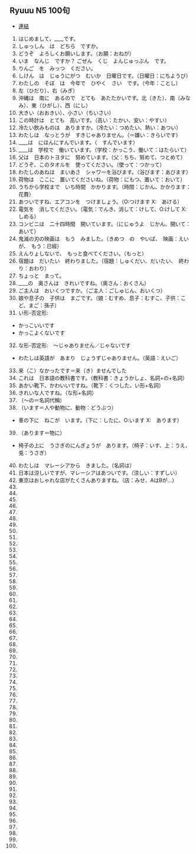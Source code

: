 ## Ryuuu N5 100句

- [連結](https://www.youtube.com/watch?v=UTSTvJCEHbs)

1. はじめまして，____です。
2. しゅっしん　は　どちら　ですか。
3. どうぞ　よろしくお願いします。（お願：おねが）
4. いま　なんじ　ですか？
   ごぜん　くじ　よんじゅっぶん　です。
5. りんご　を　みっつ　ください。
6. しけん　は　じゅうにがつ　むいか　日曜日です。（日曜日：にちようび）
7. わたしの　そぼ　は　今年で　ひやく　さい　です。（今年：ことし）
8. 左（ひだり）、右（みぎ）
9. 沖縄は　南に　あるので　とても　あたたかいです。北（きた）、南（みなみ）、東（ひがし）、西（にし）
10. 大きい（おおきい）、小さい（ちいさい）
11. この時計は　とても　高いです。（高い：たかい、安い：やすい）
12. 冷たい飲みものは　ありますか。（冷たい：つめたい、熱い：あつい）
13. わたしは　なっとうが　すきじゃありません。（＝嫌い：きらいです）
14. ____は　にほんにすんでいます。（　すんでいます）
15. ____は　学校で　働いています。（学校：かっこう、働いて：はたらいて）
16. 父は　日本のトヨタに　努めています。（父：ちち、努めて、つとめて）
17. どうぞ、このタオルを　使ってください。（使って：つかって）
18. わたしのあねは　まいあさ　シャワーを浴びます。（浴びます：あびます）
19. 荷物は　ここに　置いてくださいね。（荷物：にもつ、置いて：おいて）
20. うちから学校まで　いち時間　かかります。（時間：じかん、かかります：花費）
21. あついですね、エアコンを　つけましょう。（O:つけます X:　あける）
22. 電気を　消してください。（電気：でんき、消して：けして、O:けして X:　しめる）
23. コンビニは　二十四時間　開いています。（にじゅうよ　じかん、開いて：あいて）
24. 鬼滅の刃の映画は　もう　みました。（きめつ　の　やいば、　映画：えいが、　もう：已經）
25. えんりょしないで、　もっと食べてください。（もっと）
26. 宿題は　だいたい　終わりました。（宿題：しゅくだい、だいたい、　終わり：おわり）
27. ちょっと　まって。
28. ____の　奥さんは　きれいですね。（奥さん：おくさん）
29. ご主人は　おいくつですか。（ご主人：ごしゅじん、おいくつ）
30. 娘や息子の　子供は　まごです。（娘：むすめ、息子：むすこ、子供：こど、まご：孫子）
31. い形-否定形:
   - かっこいいです
   - かっこよくないです
32. な形-否定形:　～じゃありません／じゃないです
   - わたしは英語が　あまり　じょうずじゃありません。（英語：えいご）
33. 来（こ）なかったです＝来（き）ませんでした
34. これは　日本語の教科書です。（教科書：きょうかしょ、名詞+の+名詞）
35. あかい靴下、かわいいですね。（靴下：くつした、い形+名詞）
36. きれいな人ですね。（な形+名詞）
37. （～の＝名詞代稱）
38. （います＝人や動物に、動物：どうぶつ）
   - 車の下に　ねこが　います。（下に：したに、O:います X:　あります）
39. （あります＝物に）
   - 椅子の上に　うさぎのにんぎょうが　あります。（椅子：いす、上：うえ、兎：うさぎ）
40. わたしは　マレーシアから　きました。（名詞は）
41. 日本は涼しいですが、マレーシアはあついです。（涼しい：すずしい）
42. 東京はおしゃれな店がたくさんありますね。（店：みせ、AはBが…）
43. 
44. 
45. 
46. 
47. 
48. 
49. 
50. 
51. 
52. 
53. 
54. 
55. 
56. 
57. 
58. 
59. 
60. 
61. 
62. 
63. 
64. 
65. 
66. 
67. 
68. 
69. 
70. 
71. 
72. 
73. 
74. 
75. 
76. 
77. 
78. 
79. 
80. 
81. 
82. 
83. 
84. 
85. 
86. 
87. 
88. 
89. 
90. 
91. 
92. 
93. 
94. 
95. 
96. 
97. 
98. 
99. 
100. 
